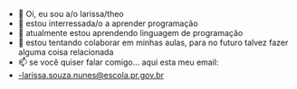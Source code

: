 - 👋 Oi, eu sou a/o larissa/theo
- 👀 estou interressada/o a aprender  programação
- 🌱 atualmente estou aprendendo linguagem de programação
- 💞️ estou tentando colaborar em minhas aulas, para no futuro talvez fazer alguma coisa relacionada 
- 📫 se você quiser falar comigo... aqui esta meu email:
- -larissa.souza.nunes@escola.pr.gov.br

<!---
larissa15souza/larissa15souza is a ✨ special ✨ repository because its `README.md` (this file) appears on your GitHub profile.
You can click the Preview link to take a look at your changes.
--->
